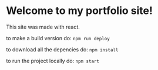 # Welcome to my portfolio site!
This site was made with react.

to make a build version do:
`npm run deploy` 

to download all the depencies do:
`npm install`

to run the project locally do:
`npm start`